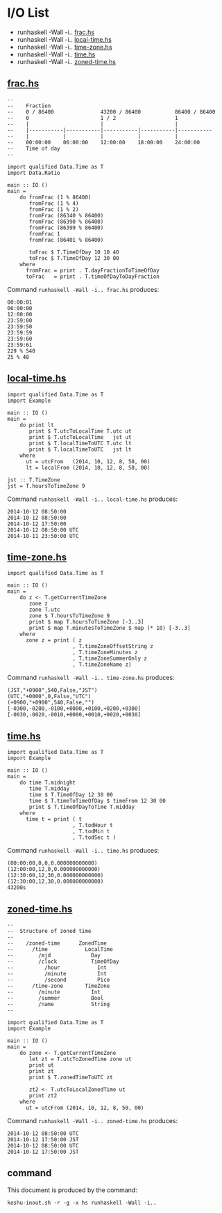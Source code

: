 # I/O List

- runhaskell -Wall -i.. [frac.hs](#frachs)
- runhaskell -Wall -i.. [local-time.hs](#local-timehs)
- runhaskell -Wall -i.. [time-zone.hs](#time-zonehs)
- runhaskell -Wall -i.. [time.hs](#timehs)
- runhaskell -Wall -i.. [zoned-time.hs](#zoned-timehs)



## [frac.hs](frac.hs)

```
--
--    Fraction
--    0 / 86400               43200 / 86400           86400 / 86400
--    0                       1 / 2                   1
--    |                       |                       |
--    |-----------|-----------|-----------|-----------|-----------
--    |           |           |           |           |
--    00:00:00    06:00:00    12:00:00    18:00:00    24:00:00
--    Time of day
--

import qualified Data.Time as T
import Data.Ratio

main :: IO ()
main =
    do fromFrac (1 % 86400)
       fromFrac (1 % 4)
       fromFrac (1 % 2)
       fromFrac (86340 % 86400)
       fromFrac (86390 % 86400)
       fromFrac (86399 % 86400)
       fromFrac 1
       fromFrac (86401 % 86400)

       toFrac $ T.TimeOfDay 10 10 40
       toFrac $ T.TimeOfDay 12 30 00
    where
      fromFrac = print . T.dayFractionToTimeOfDay
      toFrac   = print . T.timeOfDayToDayFraction
```

Command `runhaskell -Wall -i.. frac.hs` produces:

```
00:00:01
06:00:00
12:00:00
23:59:00
23:59:50
23:59:59
23:59:60
23:59:61
229 % 540
25 % 48
```



## [local-time.hs](local-time.hs)

```
import qualified Data.Time as T
import Example

main :: IO ()
main =
    do print lt
       print $ T.utcToLocalTime T.utc ut
       print $ T.utcToLocalTime   jst ut
       print $ T.localTimeToUTC T.utc lt
       print $ T.localTimeToUTC   jst lt
    where
      ut = utcFrom   (2014, 10, 12, 8, 50, 00)
      lt = localFrom (2014, 10, 12, 8, 50, 00)

jst :: T.TimeZone
jst = T.hoursToTimeZone 9
```

Command `runhaskell -Wall -i.. local-time.hs` produces:

```
2014-10-12 08:50:00
2014-10-12 08:50:00
2014-10-12 17:50:00
2014-10-12 08:50:00 UTC
2014-10-11 23:50:00 UTC
```



## [time-zone.hs](time-zone.hs)

```
import qualified Data.Time as T

main :: IO ()
main =
    do z <- T.getCurrentTimeZone
       zone z
       zone T.utc
       zone $ T.hoursToTimeZone 9
       print $ map T.hoursToTimeZone [-3..3]
       print $ map T.minutesToTimeZone $ map (* 10) [-3..3]
    where
      zone z = print ( z
                     , T.timeZoneOffsetString z
                     , T.timeZoneMinutes z
                     , T.timeZoneSummerOnly z
                     , T.timeZoneName z)
```

Command `runhaskell -Wall -i.. time-zone.hs` produces:

```
(JST,"+0900",540,False,"JST")
(UTC,"+0000",0,False,"UTC")
(+0900,"+0900",540,False,"")
[-0300,-0200,-0100,+0000,+0100,+0200,+0300]
[-0030,-0020,-0010,+0000,+0010,+0020,+0030]
```



## [time.hs](time.hs)

```
import qualified Data.Time as T
import Example

main :: IO ()
main =
    do time T.midnight
       time T.midday
       time $ T.TimeOfDay 12 30 00
       time $ T.timeToTimeOfDay $ timeFrom 12 30 00
       print $ T.timeOfDayToTime T.midday
    where
      time t = print ( t
                     , T.todHour t
                     , T.todMin t
                     , T.todSec t )
```

Command `runhaskell -Wall -i.. time.hs` produces:

```
(00:00:00,0,0,0.000000000000)
(12:00:00,12,0,0.000000000000)
(12:30:00,12,30,0.000000000000)
(12:30:00,12,30,0.000000000000)
43200s
```



## [zoned-time.hs](zoned-time.hs)

```
--
--  Structure of zoned time
--
--    /zoned-time      ZonedTime
--      /time            LocalTime
--        /mjd             Day
--        /clock           TimeOfDay
--          /hour            Int
--          /minute          Int
--          /second          Pico
--      /time-zone       TimeZone
--        /minute          Int
--        /summer          Bool
--        /name            String
--

import qualified Data.Time as T
import Example

main :: IO ()
main =
    do zone <- T.getCurrentTimeZone
       let zt = T.utcToZonedTime zone ut
       print ut
       print zt
       print $ T.zonedTimeToUTC zt

       zt2 <- T.utcToLocalZonedTime ut
       print zt2
    where
      ut = utcFrom (2014, 10, 12, 8, 50, 00)
```

Command `runhaskell -Wall -i.. zoned-time.hs` produces:

```
2014-10-12 08:50:00 UTC
2014-10-12 17:50:00 JST
2014-10-12 08:50:00 UTC
2014-10-12 17:50:00 JST
```



## command

This document is produced by the command:

```
koshu-inout.sh -r -g -x hs runhaskell -Wall -i..
```
